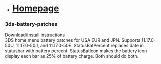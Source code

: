 - # [Homepage](https://trademarked69.github.io/)  

### 3ds-battery-patches  
[Download/Install instructions](https://github.com/Trademarked69/3ds-battery-patches)  
3DS home menu battery patches for USA EUR and JPN. Supports 11.17.0-50U, 11.17.0-50J, and 11.17.0-50E. StatusBatPercent replaces date in statusbar with battery percent. StatusBatIcon makes the battery icon display each bar as 25% of battery charge. Both should do both.  
